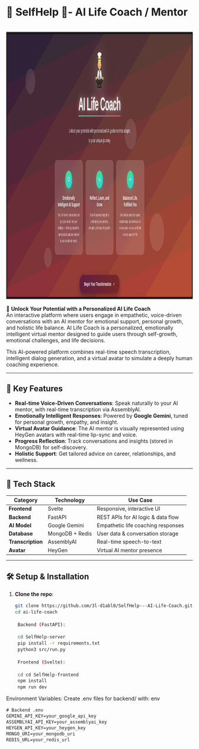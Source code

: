 # 🧘 SelfHelp 🧘- AI Life Coach / Mentor  

&emsp;&emsp;&emsp;&emsp;&emsp;&emsp;&emsp;&emsp;&emsp;&emsp;&emsp;&emsp;<img src="https://github.com/3l-d1abl0/SelfHelp---AI-Life-Coach/blob/main/assets/AI-Life-Coach.png" height="720"></img>

🚀 **Unlock Your Potential with a Personalized AI Life Coach**  
An interactive platform where users engage in empathetic, voice-driven conversations with an AI mentor for emotional support, personal growth, and holistic life balance.
AI Life Coach is a personalized, emotionally intelligent virtual mentor designed to guide users through self-growth, emotional challenges, and life decisions.

This AI-powered platform combines real-time speech transcription, intelligent dialog generation, and a virtual avatar to simulate a deeply human coaching experience.

---

## 🎯 **Key Features**  
- **Real-time Voice-Driven Conversations**: Speak naturally to your AI mentor, with real-time transcription via AssemblyAI.  
- **Emotionally Intelligent Responses**: Powered by **Google Gemini**, tuned for personal growth, empathy, and insight.
- **Virtual Avatar Guidance**: The AI mentor is visually represented using HeyGen avatars with real-time lip-sync and voice.  
- **Progress Reflection**: Track conversations and insights (stored in MongoDB) for self-discovery.  
- **Holistic Support**: Get tailored advice on career, relationships, and wellness.  

---

## 🔧 **Tech Stack**  
| Category       | Technology       | Use Case                          |  
|----------------|------------------|-----------------------------------|  
| **Frontend**   | Svelte           | Responsive, interactive UI        |  
| **Backend**    | FastAPI          | REST APIs for AI logic & data flow|  
| **AI Model**   | Google Gemini    | Empathetic life coaching responses|  
| **Database**   | MongoDB + Redis  | User data & conversation storage  |  
| **Transcription** | AssemblyAI   | Real-time speech-to-text          |  
| **Avatar**     | HeyGen           | Virtual AI mentor presence        |  

---

## 🛠️ **Setup & Installation**  
1. **Clone the repo**:  
   ```bash  
   git clone https://github.com/3l-d1abl0/SelfHelp---AI-Life-Coach.git
   cd ai-life-coach  

    Backend (FastAPI):

    cd SelfHelp-server
    pip install -r requirements.txt  
    python3 src/run.py 

    Frontend (Svelte):
    
    cd cd SelfHelp-frontend
    npm install  
    npm run dev  

Environment Variables:
Create .env files for backend/ with:
env

    # Backend .env  
    GEMINI_API_KEY=your_google_api_key  
    ASSEMBLYAI_API_KEY=your_assemblyai_key  
    HEYGEN_API_KEY=your_heygen_key  
    MONGO_URI=your_mongodb_uri  
    REDIS_URL=your_redis_url  
        


